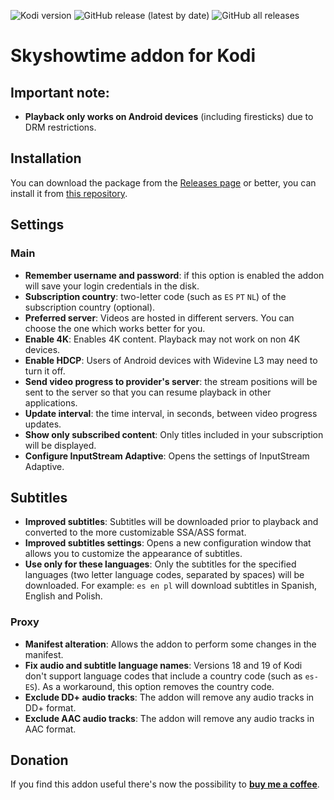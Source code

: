 ![Kodi version](https://img.shields.io/badge/kodi%20versions-18--19--20-blue)
![GitHub release (latest by date)](https://img.shields.io/github/v/release/Paco8/plugin.video.skyott)
![GitHub all releases](https://img.shields.io/github/downloads/Paco8/plugin.video.skyott/total)

# Skyshowtime addon for Kodi

## Important note: ##
<!--
-  ~~Logging in by entering a username and password is not possible yet. For the moment it's necessary to get a cookie from a web browser. You'll find below some methods to do it~~.
-->
- **Playback only works on Android devices** (including firesticks) due to DRM restrictions.
<!-- - SkyShowtime subscribers must select SkyShowtime as the `Streaming service` in the addon settings. -->

## Installation
You can download the package from the [Releases page](https://github.com/Paco8/plugin.video.skyott/releases)
or better, you can install it from [this repository](https://github.com/Paco8/kodi-repo/raw/master/mini-repo/repository.addons.paco8/repository.addons.paco8-1.0.0.zip).

<!--
## Select the streaming service
Open the settings of the addon and select whether to use PeacockTV or SkyShowtime.
-->

<!--
## How to get the cookie ##
This application for Android can extract automatically the cookie:
https://github.com/Paco8/SkyExtractCookieAndroid
<br>
There's also a similar application for PC:
https://github.com/Paco8/SkyExtractCookie
-->
<!--
## How to get the cookie manually
If the above tools don't work for you, you can try to get it manually:
- In Chrome open the development tools (Ctrl + Shift + I).
- Select the **Network** tab.
- In the field in the top left (the filter) type `watch/home`.
- Now open https://www.peacocktv.com/watch/home or https://www.skyshowtime.com/watch/home.
- When it gets loaded you'll see the file `home` in the development tools. Click on it.
- Select the the **Headers** tab on the right panel.
- Scroll down until you see the request header, you'll find the cookie there.
- Right click on it and select "copy value".
- Paste the cookie in a text editor and save the file with the name "cookie.conf".
- Copy the file anywhere in the Android device (for example the Download folder). Then go to the Accounts option in the addon and select "Login with a cookie file" and select the file you previously copied to the device.
-->
## Settings
### Main
<!-- - **Streaming service**: Select PeacockTV or SkyShowtime. -->
- **Remember username and password**: if this option is enabled the addon will save your login credentials in the disk.
- **Subscription country**: two-letter code (such as `ES` `PT` `NL`) of the subscription country (optional).
- **Preferred server**: Videos are hosted in different servers. You can choose the one which works better for you.
- **Enable 4K**: Enables 4K content. Playback may not work on non 4K devices.
- **Enable HDCP**: Users of Android devices with Widevine L3 may need to turn it off.
- **Send video progress to provider's server**: the stream positions will be sent to the server so that you can resume playback in other applications.
- **Update interval**: the time interval, in seconds, between video progress updates.
- **Show only subscribed content**: Only titles included in your subscription will be displayed.
- **Configure InputStream Adaptive**: Opens the settings of InputStream Adaptive.
## Subtitles
- **Improved subtitles**: Subtitles will be downloaded prior to playback and converted to the more customizable SSA/ASS format.
- **Improved subtitles settings**: Opens a new configuration window that allows you to customize the appearance of subtitles.
- **Use only for these languages**: Only the subtitles for the specified languages (two letter language codes, separated by spaces) will be downloaded. For example: `es en pl` will download subtitles in Spanish, English and Polish.
### Proxy
- **Manifest alteration**: Allows the addon to perform some changes in the manifest.
- **Fix audio and subtitle language names**: Versions 18 and 19 of Kodi don't support language codes that include a country code (such as `es-ES`). As a workaround, this option removes the country code.
- **Exclude DD+ audio tracks**: The addon will remove any audio tracks in DD+ format.
- **Exclude AAC audio tracks**: The addon will remove any audio tracks in AAC format.

## Donation
If you find this addon useful there's now the possibility to **[buy me a coffee](https://www.buymeacoffee.com/paco8.addons)**.
